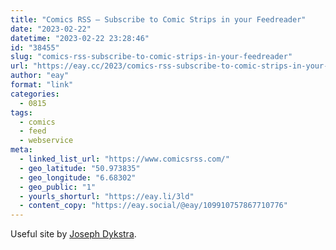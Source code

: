 ```yaml
---
title: "Comics RSS – Subscribe to Comic Strips in your Feedreader"
date: "2023-02-22"
datetime: "2023-02-22 23:28:46"
id: "38455"
slug: "comics-rss-subscribe-to-comic-strips-in-your-feedreader"
url: "https://eay.cc/2023/comics-rss-subscribe-to-comic-strips-in-your-feedreader/"
author: "eay"
format: "link"
categories:
  - 0815
tags:
  - comics
  - feed
  - webservice
meta:
  - linked_list_url: "https://www.comicsrss.com/"
  - geo_latitude: "50.973835"
  - geo_longitude: "6.68302"
  - geo_public: "1"
  - yourls_shorturl: "https://eay.li/3ld"
  - content_copy: "https://eay.social/@eay/109910757867710776"
---
```


Useful site by [Joseph Dykstra](https://www.josephdykstra.com/).

